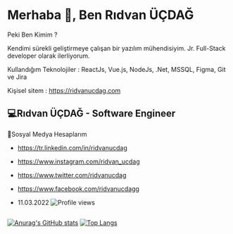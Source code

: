 # Merhaba 👋, Ben Rıdvan ÜÇDAĞ


Peki Ben Kimim ?

Kendimi sürekli geliştirmeye çalışan bir yazılım mühendisiyim. Jr. Full-Stack developer olarak ilerliyorum.

Kullandığım Teknolojiler :  ReactJs, Vue.js, NodeJs, .Net, MSSQL, Figma, Git ve Jira

Kişisel sitem : https://ridvanucdag.com

## 💻Rıdvan ÜÇDAĞ - Software Engineer
  
🤝Sosyal Medya Hesaplarım

- https://tr.linkedin.com/in/ridvanucdag

- https://www.instagram.com/ridvan_ucdag

- https://www.twitter.com/ridvanucdag

- https://www.facebook.com/ridvanucdagg

- 11.03.2022
![Profile views](https://gpvc.arturio.dev/ridvanucdag)  
##

[![Anurag's GitHub stats](https://github-readme-stats.vercel.app/api?username=ridvanucdag&show_icons=true&theme=radical)](https://github.com/anuraghazra/github-readme-stats)
[![Top Langs](https://github-readme-stats.vercel.app/api/top-langs/?username=ridvanucdag&layout=compact&text_color=daf7dc&bg_color=151515&hide=css,html,php)](https://github.com/anuraghazra/github-readme-stats)

<!--! [![GitHub Streak](https://github-readme-streak-stats.herokuapp.com/?user=ridvanucdag&theme=dark)](https://git.io/streak-stats) -->

<!--![GitHub Activity Graph](https://activity-graph.herokuapp.com/graph?username=ridvanucdag) -->
